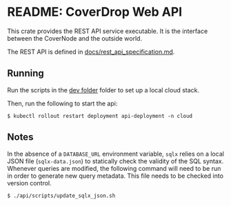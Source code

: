 # README: CoverDrop Web API

This crate provides the REST API service executable.
It is the interface between the CoverNode and the outside world.

The REST API is defined in [docs/rest_api_specification.md](../docs/rest_api_specification.md).

## Running

Run the scripts in the [dev folder](../infra/cloud/scripts/dev/) folder to set up a local cloud stack.

Then, run the following to start the api:

```shell
$ kubectl rollout restart deployment api-deployment -n cloud
```

## Notes

In the absence of a `DATABASE_URL` environment variable, `sqlx` relies on a local JSON file (`sqlx-data.json`) to statically check the validity of the SQL syntax.
Whenever queries are modified, the following command will need to be run in order to generate new query metadata. This file needs to be checked into version control.

```shell
$ ./api/scripts/update_sqlx_json.sh
```
